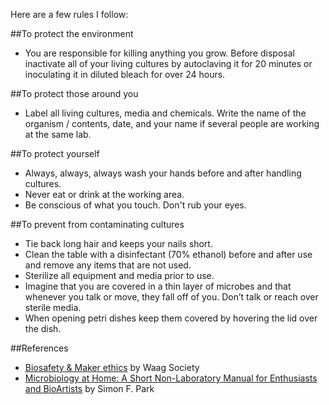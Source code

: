 
Here are a few rules I follow:  

##To protect the environment
* You are responsible for killing anything you grow. Before disposal inactivate all of your living cultures by autoclaving it for 20 minutes or inoculating it in diluted bleach for over 24 hours.


##To protect those around you
* Label all living cultures, media and chemicals. Write the name of the organism / contents, date, and your name if several people are working at the same lab.

##To protect yourself
* Always, always, always wash your hands before and after handling cultures.
* Never eat or drink at the working area.
* Be conscious of what you touch. Don't rub your eyes.

##To prevent from contaminating cultures
* Tie back long hair and keeps your nails short.
* Clean the table with a disinfectant (70% ethanol) before and after use and remove any items that are not used.
* Sterilize all equipment and media prior to use.
* Imagine that you are covered in a thin layer of microbes and that whenever you talk or move, they fall off of you. Don’t talk or reach over sterile media.
* When opening petri dishes keep them covered by hovering the lid over the dish.

##References
* [Biosafety & Maker ethics](https://biohackacademy.github.io/bha3/class/1/pdf/2%20-%20Biosafety%20&%20Maker%20ethics.pdf) by Waag Society
* [Microbiology at Home: A Short Non-Laboratory Manual for Enthusiasts and BioArtists](https://exploringtheinvisible.files.wordpress.com/2013/11/manual2013.pdf) by Simon F. Park
